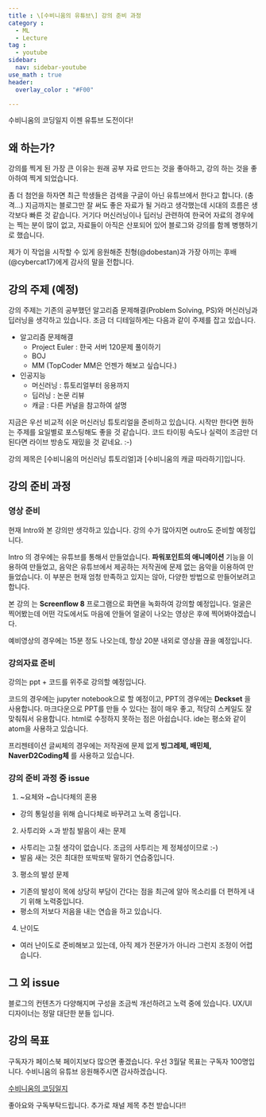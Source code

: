 ```yaml
---
title : \[수비니움의 유튜브\] 강의 준비 과정
category :
  - ML
  - Lecture
tag :
  - youtube
sidebar:
  nav: sidebar-youtube
use_math : true
header:
  overlay_color : "#F00"

---
```


수비니움의 코딩일지 이젠 유튜브 도전이다!

## 왜 하는가?

강의를 찍게 된 가장 큰 이유는 원래 공부 자료 만드는 것을 좋아하고, 강의 하는 것을 좋아하여 찍게 되었습니다.

좀 더 첨언을 하자면 최근 학생들은 검색을 구글이 아닌 유튜브에서 한다고 합니다. (충격...)
지금까지는 블로그만 잘 써도 좋은 자료가 될 거라고 생각했는데 시대의 흐름은 생각보다 빠른 것 같습니다.
거기다 머신러닝이나 딥러닝 관련하여 한국어 자료의 경우에는 찍는 분이 많이 없고, 자료들이 아직은 산포되어 있어 블로그와 강의를 함께 병행하기로 했습니다.

제가 이 작업을 시작할 수 있게 응원해준 친형(@dobestan)과 가장 아끼는 후배(@cybercat17)에게 감사의 말을 전합니다.

## 강의 주제 (예정)

강의 주제는 기존의 공부했던 알고리즘 문제해결(Problem Solving, PS)와 머신러닝과 딥러닝을 생각하고 있습니다. 조금 더 디테일하게는 다음과 같이 주제를 잡고 있습니다.

- 알고리즘 문제해결
  - Project Euler : 한국 서버 120문제 풀이하기
  - BOJ
  - MM (TopCoder MM은 언젠가 해보고 싶습니다.)
- 인공지능
  - 머신러닝 : 튜토리얼부터 응용까지
  - 딥러닝 : 논문 리뷰
  - 캐글 : 다른 커널을 참고하여 설명

지금은 우선 비교적 쉬운 머신러닝 튜토리얼을 준비하고 있습니다. 시작만 한다면 원하는 주제를 요일별로 포스팅해도 좋을 것 같습니다. 코드 타이핑 속도나 실력이 조금만 더 된다면 라이브 방송도 재밌을 것 같네요. :-)

강의 제목은 [수비니움의 머신러닝 튜토리얼]과 [수비니움의 캐글 따라하기]입니다.

## 강의 준비 과정

### 영상 준비

현재 Intro와 본 강의만 생각하고 있습니다. 강의 수가 많아지면 outro도 준비할 예정입니다.

Intro 의 경우에는 유튜브를 통해서 만들었습니다. **파워포인트의 애니메이션** 기능을 이용하여 만들었고, 음악은 유튜브에서 제공하는 저작권에 문제 없는 음악을 이용하여 만들었습니다. 이 부분은 현재 엄청 만족하고 있지는 않아, 다양한 방법으로 만들어보려고 합니다.

본 강의 는 **Screenflow 8** 프로그램으로 화면을 녹화하여 강의할 예정입니다. 얼굴은 찍어봤는데 어떤 각도에서도 마음에 안들어 얼굴이 나오는 영상은 후에 찍어봐야겠습니다.

예비영상의 경우에는 15분 정도 나오는데, 항상 20분 내외로 영상을 끊을 예정입니다.

### 강의자료 준비

강의는 ppt + 코드를 위주로 강의할 예정입니다.

코드의 경우에는 jupyter notebook으로 할 예정이고, PPT의 경우에는 **Deckset** 을 사용합니다.
마크다운으로 PPT를 만들 수 있다는 점이 매우 좋고, 적당히 스케일도 잘 맞춰줘서 유용합니다. html로 수정하지 못하는 점은 아쉽습니다. ide는 평소와 같이 atom을 사용하고 있습니다.

프리젠테이션 글씨체의 경우에는 저작권에 문제 없게 **빙그레체, 배민체, NaverD2Coding체** 를 사용하고 있습니다.

### 강의 준비 과정 중 issue

1. ~요체와 ~습니다체의 혼용
  - 강의 통일성을 위해 습니다체로 바꾸려고 노력 중입니다.
2. 사투리와 ㅅ과 받침 발음이 새는 문제
  - 사투리는 고칠 생각이 없습니다. 조금의 사투리는 제 정체성이므로 :-)
  - 발음 새는 것은 최대한 또박또박 말하기 연습중입니다.
3. 평소의 발성 문제
  - 기존의 발성이 목에 상당히 부담이 간다는 점을 최근에 알아 목소리를 더 편하게 내기 위해 노력중입니다.
  - 평소의 저보다 저음을 내는 연습을 하고 있습니다.
4. 난이도
  - 여러 난이도로 준비해보고 있는데, 아직 제가 전문가가 아니라 그런지 조정이 어렵습니다.

## 그 외 issue

블로그의 컨텐츠가 다양해지며 구성을 조금씩 개선하려고 노력 중에 있습니다. UX/UI 디자이너는 정말 대단한 분들 입니다.

## 강의 목표

구독자가 페이스북 페이지보다 많으면 좋겠습니다. 우선 3월달 목표는 구독자 100명입니다.
수비니움의 유튜브 응원해주시면 감사하겠습니다.

[수비니움의 코딩일지](https://www.youtube.com/channel/UCbp6lj4Vmd7UngtYxFnPiFA/)

좋아요와 구독부탁드립니다. 추가로 채널 제목 추천 받습니다!!
